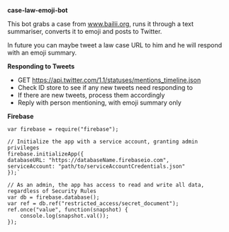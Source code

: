 **case-law-emoji-bot**

This bot grabs a case from www.bailii.org, runs it through a text summariser, converts it to emoji and posts to Twitter.

In future you can maybe tweet a law case URL to him and he will respond with an emoji summary.

**Responding to Tweets**

- GET https://api.twitter.com/1.1/statuses/mentions_timeline.json
- Check ID store to see if any new tweets need responding to
- If there are new tweets, process them accordingly
- Reply with person mentioning, with emoji summary only

**Firebase**
    
    var firebase = require("firebase");

    // Initialize the app with a service account, granting admin privileges
    firebase.initializeApp({
    databaseURL: "https://databaseName.firebaseio.com",
    serviceAccount: "path/to/serviceAccountCredentials.json"
    });`

    // As an admin, the app has access to read and write all data, regardless of Security Rules
    var db = firebase.database();
    var ref = db.ref("restricted_access/secret_document");
    ref.once("value", function(snapshot) {
        console.log(snapshot.val());
    });

